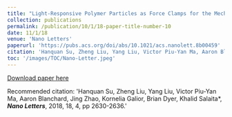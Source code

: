 ```yaml
---
title: "Light-Responsive Polymer Particles as Force Clamps for the Mechanical Unfolding of Target Molecules"
collection: publications
permalink: /publication/10/1/18-paper-title-number-10
date: 11/1/18
venue: 'Nano Letters'
paperurl: 'https://pubs.acs.org/doi/abs/10.1021/acs.nanolett.8b00459'
citation: 'Hanquan Su, Zheng Liu, Yang Liu, Victor Piu-Yan Ma, Aaron Blanchard, Jing Zhao, Kornelia Galior, Brian Dyer, Khalid Salaita*, <strong><i>Nano Letters</i></strong>, 2018, 18, 4, pp 2630-2636.'
toc: '/images/TOC/Nano-Letter.jpeg'
---
```


<a href='https://pubs.acs.org/doi/abs/10.1021/acs.nanolett.8b00459'>Download paper here</a>

Recommended citation: 'Hanquan Su, Zheng Liu, Yang Liu, Victor Piu-Yan Ma, Aaron Blanchard, Jing Zhao, Kornelia Galior, Brian Dyer, Khalid Salaita*, <strong><i>Nano Letters</i></strong>, 2018, 18, 4, pp 2630-2636.'